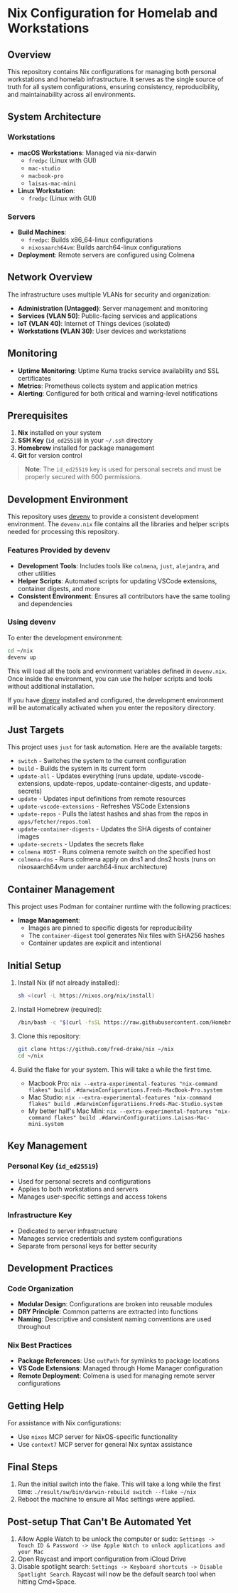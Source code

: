 # Nix Configuration for Homelab and Workstations

## Overview

This repository contains Nix configurations for managing both personal workstations and homelab infrastructure. It serves as the single source of truth for all system configurations, ensuring consistency, reproducibility, and maintainability across all environments.

## System Architecture

### Workstations
- **macOS Workstations**: Managed via nix-darwin
  - `fredpc` (Linux with GUI)
  - `mac-studio`
  - `macbook-pro`
  - `laisas-mac-mini`
- **Linux Workstation**:
  - `fredpc` (Linux with GUI)

### Servers
- **Build Machines**:
  - `fredpc`: Builds x86_64-linux configurations
  - `nixosaarch64vm`: Builds aarch64-linux configurations
- **Deployment**: Remote servers are configured using Colmena

## Network Overview

The infrastructure uses multiple VLANs for security and organization:

- **Administration (Untagged)**: Server management and monitoring
- **Services (VLAN 50)**: Public-facing services and applications
- **IoT (VLAN 40)**: Internet of Things devices (isolated)
- **Workstations (VLAN 30)**: User devices and workstations

## Monitoring

- **Uptime Monitoring**: Uptime Kuma tracks service availability and SSL certificates
- **Metrics**: Prometheus collects system and application metrics
- **Alerting**: Configured for both critical and warning-level notifications

## Prerequisites

1. **Nix** installed on your system
2. **SSH Key** (`id_ed25519`) in your `~/.ssh` directory
3. **Homebrew** installed for package management
4. **Git** for version control

> **Note**: The `id_ed25519` key is used for personal secrets and must be properly secured with 600 permissions.

## Development Environment

This repository uses [devenv](https://devenv.sh/) to provide a consistent development environment. The `devenv.nix` file contains all the libraries and helper scripts needed for processing this repository.

### Features Provided by devenv

- **Development Tools**: Includes tools like `colmena`, `just`, `alejandra`, and other utilities
- **Helper Scripts**: Automated scripts for updating VSCode extensions, container digests, and more
- **Consistent Environment**: Ensures all contributors have the same tooling and dependencies

### Using devenv

To enter the development environment:

```bash
cd ~/nix
devenv up
```

This will load all the tools and environment variables defined in `devenv.nix`. Once inside the environment, you can use the helper scripts and tools without additional installation.

If you have [direnv](https://direnv.net/) installed and configured, the development environment will be automatically activated when you enter the repository directory.

## Just Targets

This project uses `just` for task automation. Here are the available targets:

- `switch` - Switches the system to the current configuration
- `build` - Builds the system in its current form
- `update-all` - Updates everything (runs update, update-vscode-extensions, update-repos, update-container-digests, and update-secrets)
- `update` - Updates input definitions from remote resources
- `update-vscode-extensions` - Refreshes VSCode Extensions
- `update-repos` - Pulls the latest hashes and shas from the repos in `apps/fetcher/repos.toml`
- `update-container-digests` - Updates the SHA digests of container images
- `update-secrets` - Updates the secrets flake
- `colmena HOST` - Runs colmena remote switch on the specified host
- `colmena-dns` - Runs colmena apply on dns1 and dns2 hosts (runs on nixosaarch64vm under aarch64-linux architecture)

## Container Management

This project uses Podman for container runtime with the following practices:

- **Image Management**:
  - Images are pinned to specific digests for reproducibility
  - The `container-digest` tool generates Nix files with SHA256 hashes
  - Container updates are explicit and intentional

## Initial Setup

1. Install Nix (if not already installed):
   ```bash
   sh <(curl -L https://nixos.org/nix/install)
   ```

2. Install Homebrew (required):
   ```bash
   /bin/bash -c "$(curl -fsSL https://raw.githubusercontent.com/Homebrew/install/HEAD/install.sh)"
   ```

3. Clone this repository:
   ```bash
   git clone https://github.com/fred-drake/nix ~/nix
   cd ~/nix
   ```

4. Build the flake for your system. This will take a while the first time.
   - Macbook Pro: `nix --extra-experimental-features "nix-command flakes" build .#darwinConfigurations.Freds-MacBook-Pro.system`
   - Mac Studio: `nix --extra-experimental-features "nix-command flakes" build .#darwinConfiguratiions.Freds-Mac-Studio.system`
   - My better half's Mac Mini: `nix --extra-experimental-features "nix-command flakes" build .#darwinConfiguratiions.Laisas-Mac-mini.system`

## Key Management

### Personal Key (`id_ed25519`)
- Used for personal secrets and configurations
- Applies to both workstations and servers
- Manages user-specific settings and access tokens

### Infrastructure Key
- Dedicated to server infrastructure
- Manages service credentials and system configurations
- Separate from personal keys for better security

## Development Practices

### Code Organization
- **Modular Design**: Configurations are broken into reusable modules
- **DRY Principle**: Common patterns are extracted into functions
- **Naming**: Descriptive and consistent naming conventions are used throughout

### Nix Best Practices
- **Package References**: Use `outPath` for symlinks to package locations
- **VS Code Extensions**: Managed through Home Manager configuration
- **Remote Deployment**: Colmena is used for managing remote server configurations

## Getting Help

For assistance with Nix configurations:
- Use `nixos` MCP server for NixOS-specific functionality
- Use `context7` MCP server for general Nix syntax assistance

## Final Steps

1. Run the initial switch into the flake. This will take a long while the first time: `./result/sw/bin/darwin-rebuild switch --flake ~/nix`
2. Reboot the machine to ensure all Mac settings were applied.

## Post-setup That Can't Be Automated Yet

1. Allow Apple Watch to be unlock the computer or sudo: `Settings -> Touch ID & Password -> Use Apple Watch to unlock applications and your Mac`
2. Open Raycast and import configuration from iCloud Drive
3. Disable spotlight search: `Settings -> Keyboard shortcuts -> Disable Spotlight Search`. Raycast will now be the default search tool when hitting Cmd+Space.

